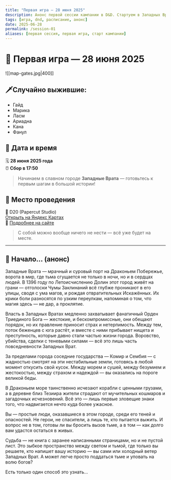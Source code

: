 ```yaml
---
title: "Первая игра — 28 июня 2025"
description: Анонс первой сессии кампании в D&D. Стартуем в Западных Вратах!
tags: [игра, dnd, расписание, анонс]
date: 2025-06-28
permalink: /session-01
aliases: [первая сессия, первая игра, старт кампании]
---
```


# 🎲 Первая игра — 28 июня 2025

![[map-gates.jpg|400]]

## 🗡Случайно выжившие:
- Гайд
- Марика
- Ласм
- Ариадна
- Кана
- Фанул

## 📅 Дата и время
🗓 **28 июня 2025 года**  
⏰ **Сбор в 17:50**

> Начинаем в славном городе **Западные Врата** — готовьтесь к первым шагам в большой истории!

## 📍 Место проведения
📍 D20 (Papercut Studio)  
[Открыть на Яндекс Картах](https://yandex.ru/maps/-/CHWau826)  
🔗 [Подробнее на сайте](https://papercutstudio.su/Игры/session-01)

> С собой можно вообще ничего не нести — всё уже будет на месте.

---

## 💬 Начало... (анонс)

Западные Врата — мрачный и суровый порт на Драконьем Побережье, ворота в мир, где тьма сгущается не только в ночи, но и в сердцах людей. В 1396 году по Летоисчислению Долин этот город живёт на грани — отголоски Чумы Заклинаний всё глубже проникают в его улицы, сводя с ума магов, и рождая отвратительных Искажённых. Их крики боли разносятся по узким переулкам, напоминая о том, что магия здесь — не дар, а проклятие.

Власть в Западных Вратах медленно захватывает фанатичный Орден Триединого Бога — жестокие, и бескомпромиссные, они обещают порядок, но их правление приносит страх и нетерпимость. Между тем, поток беженцев с юга растёт, и вместе с ними прибывает нищета и преступность, которые давно стали частью жизни города. Воровство, убийства, сделки с теневыми силами — всё это лишь часть повседневности Западных Врат.

За пределами города соседние государства — Комир и Сембия — с жадностью смотрят на эти нестабильные земли, готовясь в любой момент откусить свой кусок. Между морем и сушей, между безумием и жестокостью, между страхом и надеждой — вы оказались на пороге великой беды.

В Драконьем море таинственно исчезают корабли с ценными грузами, а в деревне близ Тезиира жители страдают от мучительных кошмаров и загадочных исчезновений. Всё это — лишь первые зловещие знаки того, что надвигается нечто куда более ужасное.

Вы — простые люди, оказавшиеся в этом городе, среди его теней и опасностей. Не герои, не спасители, а лишь те, кто пытается выжить. И вопрос не в том, готовы ли вы бросить вызов тьме, а в том — как долго вам удастся остаться в живых.

Судьба — не книга с заранее написанными страницами, но и не пустой лист. Это зыбкое пространство между светом и тьмой, где только вы решаете, кто напишет вашу историю — вы сами или холодный ветер Западных Врат. А может легче просто поддаться тьме и уповать на волю богов?

Есть только один способ это узнать…